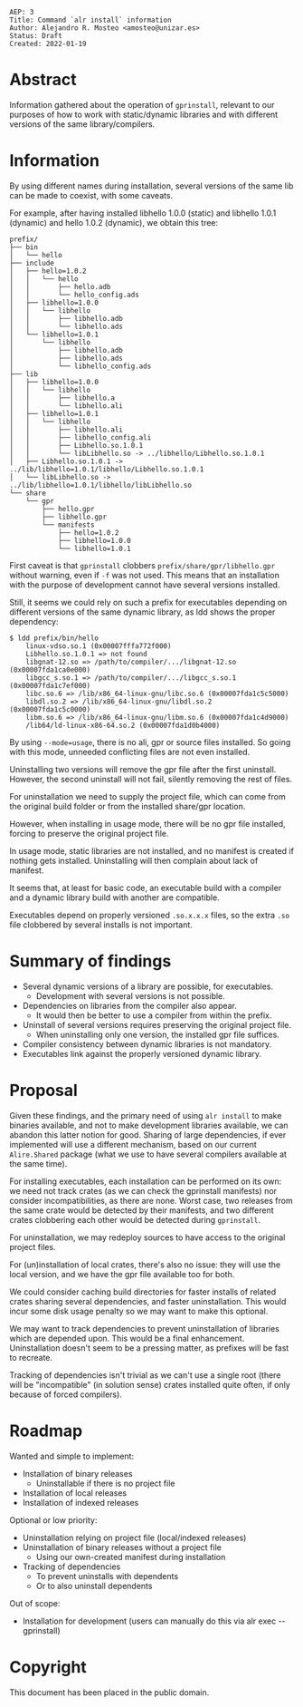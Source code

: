     AEP: 3
    Title: Command `alr install` information
    Author: Alejandro R. Mosteo <amosteo@unizar.es>
    Status: Draft
    Created: 2022-01-19

Abstract
========

Information gathered about the operation of `gprinstall`, relevant to our
purposes of how to work with static/dynamic libraries and with different
versions of the same library/compilers.

Information
===========

By using different names during installation, several versions of the same lib
can be made to coexist, with some caveats.

For example, after having installed libhello 1.0.0 (static) and libhello 1.0.1
(dynamic) and hello 1.0.2 (dynamic), we obtain this tree:

```
prefix/
├── bin
│   └── hello
├── include
│   ├── hello=1.0.2
│   │   └── hello
│   │       ├── hello.adb
│   │       └── hello_config.ads
│   ├── libhello=1.0.0
│   │   └── libhello
│   │       ├── libhello.adb
│   │       └── libhello.ads
│   └── libhello=1.0.1
│       └── libhello
│           ├── libhello.adb
│           ├── libhello.ads
│           └── libhello_config.ads
├── lib
│   ├── libhello=1.0.0
│   │   └── libhello
│   │       ├── libhello.a
│   │       └── libhello.ali
│   ├── libhello=1.0.1
│   │   └── libhello
│   │       ├── libhello.ali
│   │       ├── libhello_config.ali
│   │       ├── Libhello.so.1.0.1
│   │       └── libLibhello.so -> ../libhello/Libhello.so.1.0.1
│   ├── Libhello.so.1.0.1 -> ../lib/libhello=1.0.1/libhello/Libhello.so.1.0.1
│   └── libLibhello.so -> ../lib/libhello=1.0.1/libhello/libLibhello.so
└── share
    └── gpr
        ├── hello.gpr
        ├── libhello.gpr
        └── manifests
            ├── hello=1.0.2
            ├── libhello=1.0.0
            └── libhello=1.0.1
```

First caveat is that `gprinstall` clobbers `prefix/share/gpr/libhello.gpr`
without warning, even if `-f` was not used. This means that an installation
with the purpose of development cannot have several versions installed.

Still, it seems we could rely on such a prefix for executables depending on
different versions of the same dynamic library, as ldd shows the proper
dependency:

```
$ ldd prefix/bin/hello
	linux-vdso.so.1 (0x00007fffa772f000)
	Libhello.so.1.0.1 => not found
	libgnat-12.so => /path/to/compiler/.../libgnat-12.so (0x00007fda1ca0e000)
	libgcc_s.so.1 => /path/to/compiler/.../libgcc_s.so.1 (0x00007fda1c7ef000)
	libc.so.6 => /lib/x86_64-linux-gnu/libc.so.6 (0x00007fda1c5c5000)
	libdl.so.2 => /lib/x86_64-linux-gnu/libdl.so.2 (0x00007fda1c5c0000)
	libm.so.6 => /lib/x86_64-linux-gnu/libm.so.6 (0x00007fda1c4d9000)
	/lib64/ld-linux-x86-64.so.2 (0x00007fda1d0b4000)
```

By using `--mode=usage`, there is no ali, gpr or source files installed. So
going with this mode, unneeded conflicting files are not even installed.

Uninstalling two versions will remove the gpr file after the first uninstall.
However, the second uninstall will not fail, silently removing the rest of
files.

For uninstallation we need to supply the project file, which can come from the
original build folder or from the installed share/gpr location.

However, when installing in usage mode, there will be no gpr file installed,
forcing to preserve the original project file.

In usage mode, static libraries are not installed, and no manifest is created
if nothing gets installed. Uninstalling will then complain about lack of manifest.

It seems that, at least for basic code, an executable build with a compiler and
a dynamic library build with another are compatible.

Executables depend on properly versioned `.so.x.x.x` files, so the extra `.so`
file clobbered by several installs is not important.

Summary of findings
===================

- Several dynamic versions of a library are possible, for executables.
  - Development with several versions is not possible.
- Dependencies on libraries from the compiler also appear.
  - It would then be better to use a compiler from within the prefix.
- Uninstall of several versions requires preserving the original project file.
  - When uninstalling only one version, the installed gpr file suffices.
- Compiler consistency between dynamic libraries is not mandatory.
- Executables link against the properly versioned dynamic library.

Proposal
========

Given these findings, and the primary need of using `alr install` to make binaries
available, and not to make development libraries available, we can abandon this
latter notion for good. Sharing of large dependencies, if ever implemented will use
a different mechanism, based on our current `Alire.Shared` package (what we use to
have several compilers available at the same time).

For installing executables, each installation can be performed on its own: we need
not track crates (as we can check the gprinstall manifests) nor consider
incompatibilities, as there are none. Worst case, two releases from the same crate
would be detected by their manifests, and two different crates clobbering each other
would be detected during `gprinstall`.

For uninstallation, we may redeploy sources to have access to the original project
files.

For (un)installation of local crates, there's also no issue: they will use the local
version, and we have the gpr file available too for both.

We could consider caching build directories for faster installs of related crates
sharing several dependencies, and faster uninstallation. This would incur some disk
usage penalty so we may want to make this optional.

We may want to track dependencies to prevent uninstallation of libraries which are
depended upon. This would be a final enhancement. Uninstallation doesn't seem to be
a pressing matter, as prefixes will be fast to recreate.

Tracking of dependencies isn't trivial as we can't use a single root (there will be
"incompatible" (in solution sense) crates installed quite often, if only because of
forced compilers).

Roadmap
=======

Wanted and simple to implement:

- Installation of binary releases
   - Uninstallable if there is no project file
- Installation of local releases
- Installation of indexed releases

Optional or low priority:

- Uninstallation relying on project file (local/indexed releases)
- Uninstallation of binary releases without a project file
   - Using our own-created manifest during installation
- Tracking of dependencies
   - To prevent uninstalls with dependents
   - Or to also uninstall dependents

Out of scope:

- Installation for development (users can manually do this via alr exec -- gprinstall)

Copyright
=========

This document has been placed in the public domain.